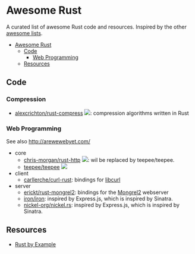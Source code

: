 # Awesome Rust

A curated list of awesome Rust code and resources. Inspired by the other [awesome lists](https://github.com/bayandin/awesome-awesomeness).

- [Awesome Rust](#awesome-rust)
  - [Code](#code)
    - [Web Programming](#web-programming)
  - [Resources](#resources)


## Code

### Compression

* [alexcrichton/rust-compress](https://github.com/alexcrichton/rust-compress) [<img src="https://travis-ci.org/alexcrichton/rust-compress.png?branch=master">](https://travis-ci.org/alexcrichton/rust-compress): compression algorithms written in Rust

### Web Programming

See also http://arewewebyet.com/

  * core
    * [chris-morgan/rust-http](https://github.com/chris-morgan/rust-http) [<img src="https://travis-ci.org/chris-morgan/rust-http.png?branch=master">](https://travis-ci.org/chris-morgan/rust-http): wil be replaced by teepee/teepee.
    * [teepee/teepee](https://github.com/teepee/teepee) [<img src="https://travis-ci.org/teepee/teepee.png?branch=master">](https://travis-ci.org/teepee/teepee)
  * client
    * [carllerche/curl-rust](https://github.com/carllerche/curl-rust): bindings for [libcurl](http://curl.haxx.se/libcurl/)
  * server
    * [erickt/rust-mongrel2](https://github.com/erickt/rust-mongrel2): bindings for the [Mongrel2](http://mongrel2.org) webserver
    * [iron/iron](https://github.com/iron/iron): inspired by Express.js, which is inspired by Sinatra.
    * [nickel-org/nickel.rs](https://github.com/nickel-org/nickel.rs): inspired by Express.js, which is inspired by Sinatra.

## Resources
  * [Rust by Example](http://rustbyexample.com/)
